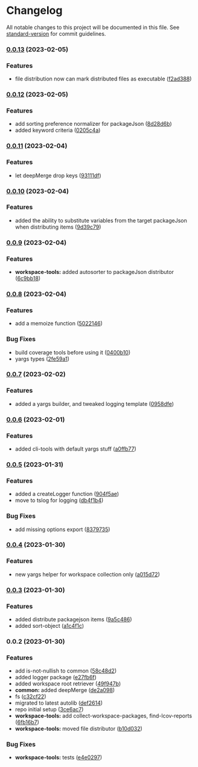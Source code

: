 # Changelog

All notable changes to this project will be documented in this file. See [standard-version](https://github.com/conventional-changelog/standard-version) for commit guidelines.

### [0.0.13](https://github.com/AlexAegis/js/compare/v0.0.12...v0.0.13) (2023-02-05)


### Features

* file distribution now can mark distributed files as executable ([f2ad388](https://github.com/AlexAegis/js/commit/f2ad388293b53b7b595bfaf9fe0f4d4eb31652f4))

### [0.0.12](https://github.com/AlexAegis/js/compare/v0.0.11...v0.0.12) (2023-02-05)


### Features

* add sorting preference normalizer for packageJson ([8d28d6b](https://github.com/AlexAegis/js/commit/8d28d6b3e922be5aa138487a14eceeb0f779ecb6))
* added keyword criteria ([0205c4a](https://github.com/AlexAegis/js/commit/0205c4a8e117b2648b5f6781ea3e098d898d82c1))

### [0.0.11](https://github.com/AlexAegis/js/compare/v0.0.10...v0.0.11) (2023-02-04)


### Features

* let deepMerge drop keys ([93111df](https://github.com/AlexAegis/js/commit/93111df484e8c4839866341d83835c392324cd07))

### [0.0.10](https://github.com/AlexAegis/js/compare/v0.0.9...v0.0.10) (2023-02-04)


### Features

* added the ability to substitute variables from the target packageJson when distributing items ([9d39c79](https://github.com/AlexAegis/js/commit/9d39c79db8397e84a8aba9e665fc205517e75778))

### [0.0.9](https://github.com/AlexAegis/js/compare/v0.0.8...v0.0.9) (2023-02-04)


### Features

* **workspace-tools:** added autosorter to packageJson distributor ([6c9bb18](https://github.com/AlexAegis/js/commit/6c9bb185e43871bffd1c46ce485328f1f5512b2c))

### [0.0.8](https://github.com/AlexAegis/js/compare/v0.0.7...v0.0.8) (2023-02-04)


### Features

* add a memoize function ([5022146](https://github.com/AlexAegis/js/commit/5022146e2e1a74be51c949672d92d12cebc6903a))


### Bug Fixes

* build coverage tools before using it ([0400b10](https://github.com/AlexAegis/js/commit/0400b1084a4333a0f4fc8db876b1b3d5dcca7397))
* yargs types ([2fe59a1](https://github.com/AlexAegis/js/commit/2fe59a162ebddbbbc74fd43c78b7aa3ff2b0c52b))

### [0.0.7](https://github.com/AlexAegis/js/compare/v0.0.6...v0.0.7) (2023-02-02)


### Features

* added a yargs builder, and tweaked logging template ([0958dfe](https://github.com/AlexAegis/js/commit/0958dfedb69b7e514111948f9ea4d1686aa9f461))

### [0.0.6](https://github.com/AlexAegis/js/compare/v0.0.5...v0.0.6) (2023-02-01)


### Features

* added cli-tools with default yargs stuff ([a0ffb77](https://github.com/AlexAegis/js/commit/a0ffb77503d3633fe5f04df1f603be90dbb86a94))

### [0.0.5](https://github.com/AlexAegis/js/compare/v0.0.4...v0.0.5) (2023-01-31)


### Features

* added a createLogger function ([904f5ae](https://github.com/AlexAegis/js/commit/904f5ae3fe531d04f19cde765b866934c983d4c6))
* move to tslog for logging ([db4f1b4](https://github.com/AlexAegis/js/commit/db4f1b43cc47429a34886ebc63f82206856ae3bf))


### Bug Fixes

* add missing options export ([8379735](https://github.com/AlexAegis/js/commit/837973555e6e3edecd550bebabb99d1657cdcae5))

### [0.0.4](https://github.com/AlexAegis/js/compare/v0.0.3...v0.0.4) (2023-01-30)


### Features

* new yargs helper for workspace collection only ([a015d72](https://github.com/AlexAegis/js/commit/a015d7270864b9263e6011f50f4c47d7126147dd))

### [0.0.3](https://github.com/AlexAegis/js/compare/v0.0.2...v0.0.3) (2023-01-30)


### Features

* added distribute packagejson items ([9a5c486](https://github.com/AlexAegis/js/commit/9a5c486341b20f3bd299cc3949747f7418d3023c))
* added sort-object ([a1c4f1c](https://github.com/AlexAegis/js/commit/a1c4f1c6e2d2240fbf70cba991a21ba34225795b))

### 0.0.2 (2023-01-30)


### Features

* add is-not-nullish to common ([58c48d2](https://github.com/AlexAegis/js/commit/58c48d2f05b6a0d09465377db46471be9dd6ce81))
* added logger package ([e27fb6f](https://github.com/AlexAegis/js/commit/e27fb6f69d89ab37c6c02ccb637a54450162d0b0))
* added workspace root retriever ([49f947b](https://github.com/AlexAegis/js/commit/49f947b4e809b3e0f063581e0bc15b1570fc6129))
* **common:** added deepMerge ([de2a098](https://github.com/AlexAegis/js/commit/de2a0984d43128ac1286f65ae453cebfb8fd78e4))
* fs ([c32cf22](https://github.com/AlexAegis/js/commit/c32cf227cbb4f773f6a369730cb7ab3ff8ed1ca0))
* migrated to latest autolib ([def2614](https://github.com/AlexAegis/js/commit/def2614619e822ac369ae0efe3fd1bd5e38ebe36))
* repo initial setup ([3ce6ac7](https://github.com/AlexAegis/js/commit/3ce6ac7e0af6934f464c90770e33a81c838a2c1f))
* **workspace-tools:** add collect-workspace-packages, find-lcov-reports ([6fb16b7](https://github.com/AlexAegis/js/commit/6fb16b7d5c23bde6390c0d4227c64e99ee87b42a))
* **workspace-tools:** moved file distributor ([b10d032](https://github.com/AlexAegis/js/commit/b10d03214082e23e498d36b4ba17ce514caa844d))


### Bug Fixes

* **workspace-tools:** tests ([e4e0297](https://github.com/AlexAegis/js/commit/e4e029724d2a75de7798c8e252815fbcd39d8fa3))
